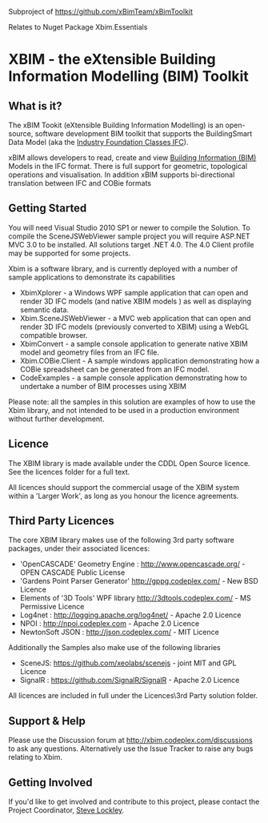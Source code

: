 Subproject of https://github.com/xBimTeam/xBimToolkit

Relates to Nuget Package Xbim.Essentials

# XBIM - the eXtensible Building Information Modelling (BIM) Toolkit

## What is it?

The xBIM Tookit (eXtensible Building Information Modelling) is an open-source, software development BIM toolkit that 
supports the BuildingSmart Data Model (aka the [Industry Foundation Classes IFC](http://en.wikipedia.org/wiki/Industry_Foundation_Classes)).

xBIM allows developers to read, create and view [Building Information (BIM)](http://en.wikipedia.org/wiki/Building_information_modeling) Models in the IFC format. 
There is full support for geometric, topological operations and visualisation. In addition xBIM supports 
bi-directional translation between IFC and COBie formats

## Getting Started

You will need Visual Studio 2010 SP1 or newer to compile the Solution. To compile the SceneJSWebViewer sample
project you will require ASP.NET MVC 3.0 to be installed. All solutions target .NET 4.0. The 4.0 Client profile
may be supported for some projects.


Xbim is a software library, and is currently deployed with a number of sample applications to demonstrate its capabilities

* XbimXplorer - a Windows WPF sample application that can open and render 3D IFC models (and native XBIM models ) as well as displaying semantic data.
* Xbim.SceneJSWebViewer - a MVC web application that can open and render 3D IFC models (previously converted to XBIM) using a WebGL compatible browser. 
* XbimConvert - a sample console application to generate native XBIM model and geometry files from an IFC file.
* Xbim.COBie.Client - A sample windows application demonstrating how a COBie spreadsheet can be generated from an IFC model.
* CodeExamples - a sample console application demonstrating how to undertake a number of BIM processes using XBIM

Please note: all the samples in this solution are examples of how to use the Xbim library, and not intended to be used in a 
production environment without further development.

## Licence

The XBIM library is made available under the CDDL Open Source licence.  See the licences folder for a full text.

All licences should support the commercial usage of the XBIM system within a 'Larger Work', as long as you honour 
the licence agreements.

## Third Party Licences

The core XBIM library makes use of the following 3rd party software packages, under their associated licences:

* 'OpenCASCADE' Geometry Engine : http://www.opencascade.org/ - OPEN CASCADE Public License 
* 'Gardens Point Parser Generator' http://gppg.codeplex.com/ - New BSD Licence
* Elements of '3D Tools' WPF library http://3dtools.codeplex.com/ - MS Permissive Licence
* Log4net : http://logging.apache.org/log4net/ - Apache 2.0 Licence
* NPOI : http://npoi.codeplex.com - Apache 2.0 Licence
* NewtonSoft JSON : http://json.codeplex.com/ - MIT Licence

Additionally the Samples also make use of the following libraries

* SceneJS: https://github.com/xeolabs/scenejs - joint MIT and GPL Licence
* SignalR : https://github.com/SignalR/SignalR - Apache 2.0 Licence

All licences are included in full under the Licences\3rd Party solution folder. 

## Support & Help

Please use the Discussion forum at http://xbim.codeplex.com/discussions to ask any questions.
Alternatively use the Issue Tracker to raise any bugs relating to Xbim.

## Getting Involved

If you'd like to get involved and contribute to this project, please contact the Project Coordinator, [Steve Lockley](https://www.codeplex.com/site/users/view/SteveLockley).
